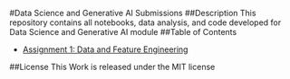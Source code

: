 #Data Science and Generative AI Submissions
##Description
This repository contains all notebooks, data analysis, and code developed for Data Science and Generative AI module
##Table of Contents
- [Assignment 1: Data and Feature Engineering](./Assignment_1/2_01_data_and_feature_engineering_in_pandas_COMPLETED.ipynb)

##License
This Work is released under the MIT license
